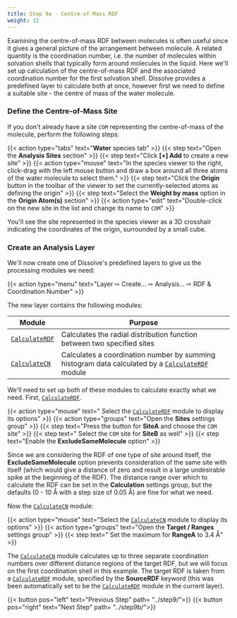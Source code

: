 ```yaml
---
title: Step 9a - Centre-of-Mass RDF
weight: 12
---
```



Examining the centre-of-mass RDF between molecules is often useful since it gives a general picture of the arrangement between molecule. A related quantity is the coordination number, i.e. the number of molecules within solvation shells that typically form around molecules in the liquid. Here we'll set up calculation of the centre-of-mass RDF and the associated coordination number for the first solvation shell. Dissolve provides a predefined layer to calculate both at once, however first we need to define a suitable site - the centre of mass of the water molecule.

### Define the Centre-of-Mass Site

If you don't already have a site `COM` representing the centre-of-mass of the molecule, perform the following steps:

{{< action type="tabs" text="**Water** species tab" >}}
{{< step text="Open the **Analysis Sites** section" >}}
{{< step text="Click **[+] Add** to create a new site" >}}
{{< action type="mouse" text="In the species viewer to the right, click-drag with the left mouse button and draw a box around all three atoms of the water molecule to select them." >}}
{{< step text="Click the **Origin** button in the toolbar of the viewer to set the currently-selected atoms as defining the origin" >}}
{{< step text="Select the **Weight by mass** option in the **Origin Atom(s)** section" >}}
{{< action type="edit" text="Double-click on the new site in the list and change its name to `COM`" >}}

You'll see the site represented in the species viewer as a 3D crosshair indicating the coordinates of the origin, surrounded by a small cube. 

### Create an Analysis Layer

We'll now create one of Dissolve's predefined layers to give us the processing modules we need:

{{< action type="menu" text="Layer &#8680; Create... &#8680; Analysis... &#8680; RDF & Coordination Number" >}}


The new layer contains the following modules:

| Module | Purpose |
|--------|---------|
| [`CalculateRDF`](../../userguide/modules/calculaterdf) | Calculates the radial distribution function between two specified sites |
| [`CalculateCN`](../../userguide/modules/calculatecn) | Calculates a coordination number by summing histogram data calculated by a [`CalculateRDF`](../../userguide/modules/calculaterdf) module |

We'll need to set up both of these modules to calculate exactly what we need.  First, [`CalculateRDF`](../../userguide/modules/calculaterdf).

{{< action type="mouse" text=" Select the [`CalculateRDF`](../../userguide/modules/calculaterdf) module to display its options" >}}
{{< action type="groups" text="Open the **Sites** settings group" >}}
{{< step text="Press the button for **SiteA** and choose the `COM` site" >}}
{{< step text=" Select the `COM` site for **SiteB** as well" >}}
{{< step text="Enable the **ExcludeSameMolecule** option" >}}

Since we are considering the RDF of one type of site around itself, the **ExcludeSameMolecule** option prevents consideration of the same site with itself (which would give a distance of zero and result in a large undesirable spike at the beginning of the RDF). The distance range over which to calculate the RDF can be set in the **Calculation** settings group, but the defaults (0 - 10 &#8491; with a step size of 0.05 &#8491;) are fine for what we need.

Now the [`CalculateCN`](../../userguide/modules/calculatecn) module:

{{< action type="mouse" text="Select the [`CalculateCN`](../../userguide/modules/calculatecn) module to display its options" >}} 
{{< action type="groups" text="Open the **Target / Ranges** settings group" >}}
{{< step text=" Set the maximum for **RangeA** to 3.4 &#8491;" >}}

The [`CalculateCN`](../../userguide/modules/calculatecn) module calculates up to three separate coordination numbers over different distance regions of the target RDF, but we will focus on the first coordination shell in this example. The target RDF is taken from a [`CalculateRDF`](../../userguide/modules/calculaterdf) module, specified by the **SourceRDF** keyword (this was been automatically set to be the [`CalculateRDF`](../../userguide/modules/calculaterdf) module in the current layer).

{{< button pos="left" text="Previous Step" path= "../step9/">}}
{{< button pos="right" text="Next Step" path= "../step9b/">}}
